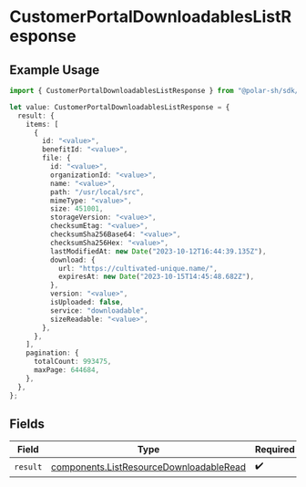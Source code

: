 # CustomerPortalDownloadablesListResponse

## Example Usage

```typescript
import { CustomerPortalDownloadablesListResponse } from "@polar-sh/sdk/models/operations";

let value: CustomerPortalDownloadablesListResponse = {
  result: {
    items: [
      {
        id: "<value>",
        benefitId: "<value>",
        file: {
          id: "<value>",
          organizationId: "<value>",
          name: "<value>",
          path: "/usr/local/src",
          mimeType: "<value>",
          size: 451001,
          storageVersion: "<value>",
          checksumEtag: "<value>",
          checksumSha256Base64: "<value>",
          checksumSha256Hex: "<value>",
          lastModifiedAt: new Date("2023-10-12T16:44:39.135Z"),
          download: {
            url: "https://cultivated-unique.name/",
            expiresAt: new Date("2023-10-15T14:45:48.682Z"),
          },
          version: "<value>",
          isUploaded: false,
          service: "downloadable",
          sizeReadable: "<value>",
        },
      },
    ],
    pagination: {
      totalCount: 993475,
      maxPage: 644684,
    },
  },
};
```

## Fields

| Field                                                                                              | Type                                                                                               | Required                                                                                           | Description                                                                                        |
| -------------------------------------------------------------------------------------------------- | -------------------------------------------------------------------------------------------------- | -------------------------------------------------------------------------------------------------- | -------------------------------------------------------------------------------------------------- |
| `result`                                                                                           | [components.ListResourceDownloadableRead](../../models/components/listresourcedownloadableread.md) | :heavy_check_mark:                                                                                 | N/A                                                                                                |